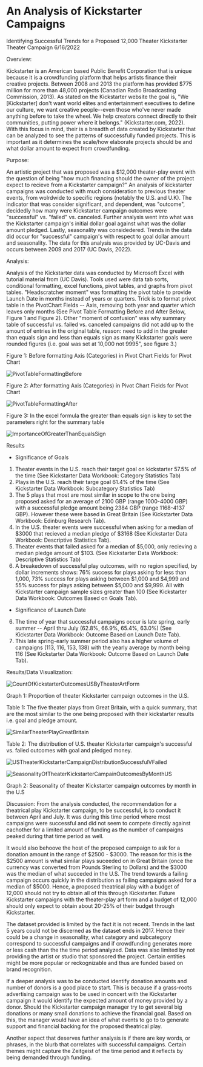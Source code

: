 # An Analysis of Kickstarter Campaigns
Identifying Successful Trends for a Proposed 12,000 Theater Kickstarter Theater Campaign
6/16/2022


Overview:

Kickstarter is an American based Public Benefit Corporation that is unique because it is a crowdfunding platform that helps artists finance their creative projects. Between 2008 and 2013 the platform has provided $775 million for more than 48,000 projects (Canadian Radio Broadcasting Commission, 2013). As stated on the Kickstarter website the goal is, "We [Kickstarter] don't want world elites and entertainment executives to define our culture, we want creative people--even those who've never made anything before to take the wheel. We help creators connect directly to their communities, putting power where it belongs." (Kickstarter.com, 2022). With this focus in mind, their is a breadth of data created by Kickstarter that can be analyzed to see the patterns of successfully funded projects. This is important as it determines the scale/how elaborate projects should be and what dollar amount to expect from crowdfunding.


Purpose:

An artistic project that was proposed was a $12,000 theater-play event with the question of being "how much financing should the owner of the project expect to recieve from a Kickstarter campaign?" An analysis of kickstarter campaigns was conducted with much consideration to previous theater events, from wolrdwide to specific regions (notably the U.S. and U.K). The indicator that was consider significant, and dependent, was "outcome", decidedly how many were Kickstarter campaign outcomes were "successful" vs. "failed" vs. canceled. Further analysis went into what was the Kickstarter campaign's initial dollar goal against what was the dollar amount pledged. Lastly, seasonality was considedered. Trends in the data did occur for "successful" campaign's with respect to goal dollar amount and seasonality. The data for this analysis was provided by UC-Davis and occurs between 2009 and 2017 (UC Davis, 2022). 


Analysis:

Analysis of the Kickstarter data was conducted by Microsoft Excel with tutorial material from (UC Davis). Tools used were data tab sorts, conditional formatting, excel functions, pivot tables, and graphs from pivot tables. "Headscratcher moment" was formatting the pivot table to provide Launch Date in months instead of years or quarters. Trick is to format privot table in the PivotChart Fields -- Axis, removing both year and quarter which leaves only months (See Pivot Table Formatting Before and After Below, Figure 1 and Figure 2). Other "moment of confusion" was why summary table of successful vs. failed vs. canceled campaigns did not add up to the amount of entries in the original table, reason: need to add in the greater than equals sign and less than equals sign as many Kickstarter goals were rounded figures (i.e. goal was set at 10,000 not 9995", see figure 3.)


Figure 1: Before formatting Axis (Categories) in Pivot Chart Fields for Pivot Chart


![PivotTableFormattingBefore](https://user-images.githubusercontent.com/105992109/174227543-24b1ae04-61a2-4cab-ae12-e79a9242b13d.png)


Figure 2: After formatting Axis (Categories) in Pivot Chart Fields for Pivot Chart


![PivotTableFormattingAfter](https://user-images.githubusercontent.com/105992109/174227559-0e1ad914-6585-431d-adf0-d9a1e33a1ab8.png)


Figure 3: In the excel formula the greater than equals sign is key to set the parameters right for the summary table


![ImportanceOfGreaterThanEqualsSign](https://user-images.githubusercontent.com/105992109/174236703-f97376d7-008d-4d0d-80b2-4bb49c3caed9.png)



Results

  * Significance of Goals 
  1. Theater events in the U.S. reach their target goal on kickstarter  57.5% of the time (See Kickstarter Data Workbook: Category Statistics Tab)
  2. Plays in the U.S. reach their targe goal 61.4% of the time (See Kickstarter Data Workbook: Subcategory Statistics Tab)
  3. The 5 plays that most are most similar in scope to the one being proposed asked for an average of 2100 GBP (range 1000-4000 GBP) with a successful pledge amount being 2384 GBP (range 1168-4137 GBP). However these were based in Great Britain (See Kickstarter Data Workbook: Edinburg Research Tab). 
  4.  In the U.S. theater events were successful when asking for a median of $3000 that recieved a median pledge of $3168 (See Kickstarter Data Workbook: Descriptive Statistics Tab). 
  5.  Theater events that failed asked for a median of $5,000, only recieving a median pledge amount of $103. (See Kickstarter Data Workbook: Descriptive Statistics Tab)
  6.  A breakedown of successful play outcomes, with no region specified, by dollar increments shows: 76% success for plays asking for less than 1,000, 73% success for plays asking between $1,000 and $4,999 and 55% success for plays asking between $5,000 and $9,999. All with Kickstarter campaign sample sizes greater than 100 (See Kickstarter Data Workbook: Outcomes Based on Goals Tab).

  * Significance of Launch Date
  6. The time of year that successful campaigns occur is late spring, early summer -- April thru July (62.8%, 66.9%, 65.4%, 63.0%) (See Kickstarter Data Workbook: Outcome Based on Launch Date Tab).
  7. This late spring-early summer period also has a higher volume of campaigns (113, 116, 153, 138) with the yearly average by month being 116 (See Kickstarter Data Workbook: Outcome Based on Launch Date Tab).
  

Results/Data Visualization:

![CountOfKickstarterOutcomesUSByTheaterArtForm](https://user-images.githubusercontent.com/105992109/173254512-5adcd83f-67bd-4eb7-ae77-c8713f1cbe8b.png)

Graph 1: Proportion of theater Kickstarter campaign outcomes in the U.S.



Table 1: The five theater plays from Great Britain, with a quick summary, that are the most similar to the one being proposed with their kickstarter results i.e. goal and pledge amount.

![SimilarTheaterPlayGreatBritain](https://user-images.githubusercontent.com/105992109/173254568-3b9288d6-1420-41cf-b0dc-a4dc3d295301.png)



Table 2: The distribution of U.S. theater Kickstarter campaign's successful vs. failed outcomes with goal and pledged money.

![USTheaterKickstarterCampaignDistributionSuccessfulVFailed](https://user-images.githubusercontent.com/105992109/173254589-a6718006-3fd7-429e-9fcf-9b47c8c27273.png)


![SeasonalityOfTheaterKickstarterCampainOutcomesByMonthUS](https://user-images.githubusercontent.com/105992109/173254541-00bec573-98f5-4996-b915-bbf596c42b98.png)

Graph 2: Seasonality of theater Kickstarter campaign outcomes by month in the U.S

Discussion:
From the analysis conducted, the recommendation for a theatrical play Kickstarter campaign, to be successful, is to conduct it between April and July. It was during this time period where most campaigns were successful and did not seem to compete directly against eachother for a limited amount of funding as the number of campaigns peaked during that time period as well. 

It would also behoove the host of the proposed campaign to ask for a donation amount in the range of $2500 - $3000. The reason for this is the $2500 amount is what similar plays suceeded on in Great Britain (once the currency was converted from Pounds Sterling to Dollars) and the $3000 was the median of what succeded in the U.S. The trend towards a failing campaign occurs quickly in the distribution as failing campaigns asked for a median of $5000. Hence, a proposed theatrical play with a budget of 12,000 should not try to obtain all of this through Kickstarter. Future Kickstarter campaigns with the theater-play art form and a budget of 12,000 should only expect to obtain about 20-25% of their budget through Kickstarter.   

The dataset provided is limited by the fact it is not recent. Trends in the last 5 years could not be discerned as the dataset ends in 2017. Hence their could be a change in seasonality, what category and subcategory correspond to successful campaigns and if crowdfunding generates more or less cash than the the time period analyzed. Data was also limited by not providing the artist or studio that sponsored the project. Certain entities might be more popular or reckognizable and thus are funded based on brand recognition.

If a deeper analysis was to be conducted identify donation amounts and number of donors is a good place to start. This is because if a grass-roots advertising campaign was to be used in concert with the Kickstarter campaign it would identify the expected amount of money provided by a donor. Should the Kickstarter campaign manager try to get several big donations or many small donations to achieve the financial goal. Based on this, the manager would have an idea of what events to go to to generate support and financial backing for the proposed theatrical play. 

Another aspect that deserves further analysis is if there are key words, or phrases, in the blurb that correlates with successful campaigns. Certain themes might capture the Zeitgeist of the time period and it reflects by being demanded through funding.
